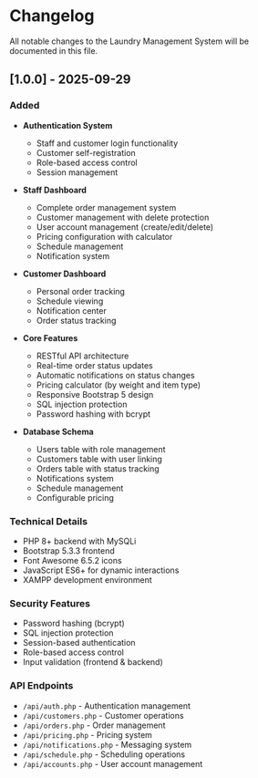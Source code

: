 # Changelog

All notable changes to the Laundry Management System will be documented in this file.

## [1.0.0] - 2025-09-29

### Added
- **Authentication System**
  - Staff and customer login functionality
  - Customer self-registration
  - Role-based access control
  - Session management

- **Staff Dashboard**
  - Complete order management system
  - Customer management with delete protection
  - User account management (create/edit/delete)
  - Pricing configuration with calculator
  - Schedule management
  - Notification system

- **Customer Dashboard**
  - Personal order tracking
  - Schedule viewing
  - Notification center
  - Order status tracking

- **Core Features**
  - RESTful API architecture
  - Real-time order status updates
  - Automatic notifications on status changes
  - Pricing calculator (by weight and item type)
  - Responsive Bootstrap 5 design
  - SQL injection protection
  - Password hashing with bcrypt

- **Database Schema**
  - Users table with role management
  - Customers table with user linking
  - Orders table with status tracking
  - Notifications system
  - Schedule management
  - Configurable pricing

### Technical Details
- PHP 8+ backend with MySQLi
- Bootstrap 5.3.3 frontend
- Font Awesome 6.5.2 icons
- JavaScript ES6+ for dynamic interactions
- XAMPP development environment

### Security Features
- Password hashing (bcrypt)
- SQL injection protection
- Session-based authentication
- Role-based access control
- Input validation (frontend & backend)

### API Endpoints
- `/api/auth.php` - Authentication management
- `/api/customers.php` - Customer operations
- `/api/orders.php` - Order management
- `/api/pricing.php` - Pricing system
- `/api/notifications.php` - Messaging system
- `/api/schedule.php` - Scheduling operations
- `/api/accounts.php` - User account management
